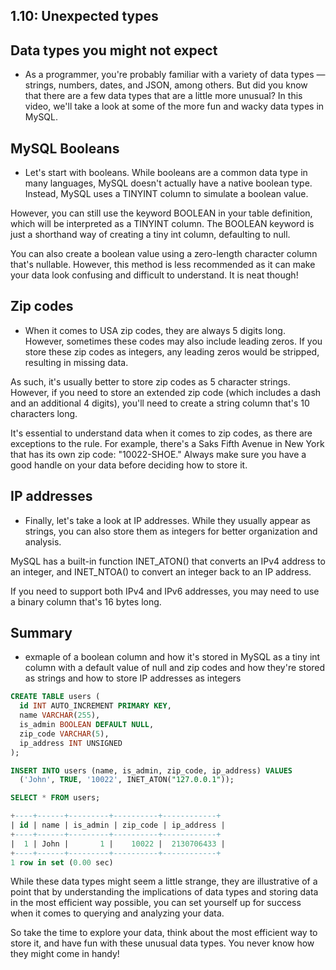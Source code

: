 ## 1.10: Unexpected types

## Data types you might not expect

- As a programmer, you're probably familiar with a variety of data types — strings, numbers, dates, and JSON, among others. But did you know that there are a few data types that are a little more unusual? In this video, we'll take a look at some of the more fun and wacky data types in MySQL.


## MySQL Booleans

- Let's start with booleans. While booleans are a common data type in many languages, MySQL doesn't actually have a native boolean type. Instead, MySQL uses a TINYINT column to simulate a boolean value.

However, you can still use the keyword BOOLEAN in your table definition, which will be interpreted as a TINYINT column. The BOOLEAN keyword is just a shorthand way of creating a tiny int column, defaulting to null.

You can also create a boolean value using a zero-length character column that's nullable. However, this method is less recommended as it can make your data look confusing and difficult to understand. It is neat though!

## Zip codes

- When it comes to USA zip codes, they are always 5 digits long. However, sometimes these codes may also include leading zeros. If you store these zip codes as integers, any leading zeros would be stripped, resulting in missing data.

As such, it's usually better to store zip codes as 5 character strings. However, if you need to store an extended zip code (which includes a dash and an additional 4 digits), you'll need to create a string column that's 10 characters long.

It's essential to understand data when it comes to zip codes, as there are exceptions to the rule. For example, there's a Saks Fifth Avenue in New York that has its own zip code: "10022-SHOE." Always make sure you have a good handle on your data before deciding how to store it.

## IP addresses

- Finally, let's take a look at IP addresses. While they usually appear as strings, you can also store them as integers for better organization and analysis.

MySQL has a built-in function INET_ATON() that converts an IPv4 address to an integer, and INET_NTOA() to convert an integer back to an IP address.

If you need to support both IPv4 and IPv6 addresses, you may need to use a binary column that's 16 bytes long.

## Summary
- exmaple of a boolean column and how it's stored in MySQL as a tiny int column with a default value of null and zip codes and how they're stored as strings and how to store IP addresses as integers 

```sql
CREATE TABLE users (
  id INT AUTO_INCREMENT PRIMARY KEY,
  name VARCHAR(255),
  is_admin BOOLEAN DEFAULT NULL,
  zip_code VARCHAR(5),
  ip_address INT UNSIGNED
);

INSERT INTO users (name, is_admin, zip_code, ip_address) VALUES
  ('John', TRUE, '10022', INET_ATON("127.0.0.1"));

SELECT * FROM users;

+----+------+---------+----------+------------+
| id | name | is_admin | zip_code | ip_address |
+----+------+---------+----------+------------+
|  1 | John |       1 |    10022 |  2130706433 |
+----+------+---------+----------+------------+
1 row in set (0.00 sec)

```

While these data types might seem a little strange, they are illustrative of a point that by understanding the implications of data types and storing data in the most efficient way possible, you can set yourself up for success when it comes to querying and analyzing your data.

So take the time to explore your data, think about the most efficient way to store it, and have fun with these unusual data types. You never know how they might come in handy!


